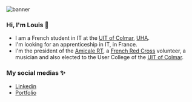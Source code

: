 ![banner](https://github.com/LouisPluviose/LouisPluviose/blob/main/Bleu%20et%20Blanc%20Abstrait%20Technologie%20LinkedIn%20Banni%C3%A8re.png)

### Hi, I'm Louis 👋

- I am a French student in IT at the [UIT of Colmar](https://www.iutcolmar.uha.fr/index.php/formations/diplomes/bachelor-universitaire-de-technologie-b-u-t-bac-3/b-u-t-reseaux-et-telecommunications/), [UHA](https://www.uha.fr/fr/index.html).
- I'm looking for an apprenticeship in IT, in France.
- I'm the president of the [Amicale RT](https://www.instagram.com/amicale.rt/), a [French Red Cross](https://www.croix-rouge.fr/French-Red-Cross) volunteer, a musician and also elected to the User College of the [UIT of Colmar](https://www.iutcolmar.uha.fr/).

### My social medias ✨

- [Linkedin](https://www.linkedin.com/in/louis-pluviose-b58ba8220/)
- [Portfolio](https://e-portfolio.uha.fr/user/louis-pluviose)
